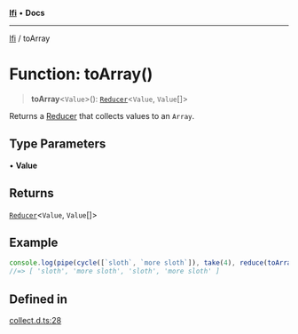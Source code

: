 [**lfi**](../readme.md) • **Docs**

---

[lfi](../globals.md) / toArray

# Function: toArray()

> **toArray**\<`Value`\>(): [`Reducer`](../type-aliases/Reducer.md)\<`Value`,
> `Value`[]\>

Returns a [Reducer](../type-aliases/Reducer.md) that collects values to an
`Array`.

## Type Parameters

• **Value**

## Returns

[`Reducer`](../type-aliases/Reducer.md)\<`Value`, `Value`[]\>

## Example

```js
console.log(pipe(cycle([`sloth`, `more sloth`]), take(4), reduce(toArray())))
//=> [ 'sloth', 'more sloth', 'sloth', 'more sloth' ]
```

## Defined in

[collect.d.ts:28](https://github.com/TomerAberbach/lfi/blob/dd796c78d3ff68ae7bf4a0272b3cbeca688438e7/src/operations/collect.d.ts#L28)
